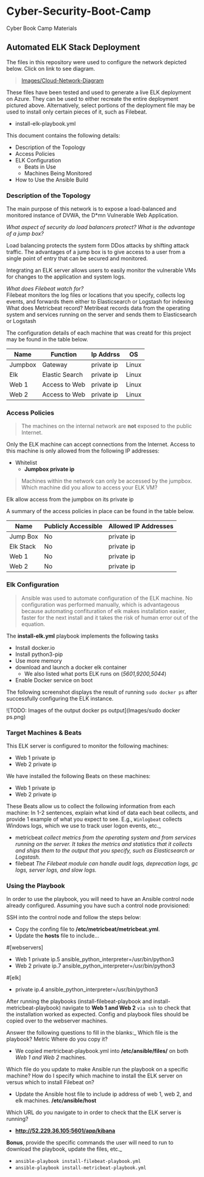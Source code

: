 # Cyber-Security-Boot-Camp
Cyber Book Camp Materials
## Automated ELK Stack Deployment

The files in this repository were used to configure the network depicted below.  Click on link to see diagram.

>[Images/Cloud-Network-Diagram](https://github.com/DerrickC1911/Cyber-Security-Boot-Camp/blob/main/Diagrams/Cloud-Network-Diagram.PNG)

These files have been tested and used to generate a live ELK deployment on Azure. They can be used to either recreate the entire deployment pictured above. Alternatively, select portions of the deployment file may be used to install only certain pieces of it, such as Filebeat.

- install-elk-playbook.yml

This document contains the following details:
- Description of the Topology
- Access Policies
- ELK Configuration
  - Beats in Use
  - Machines Being Monitored
- How to Use the Ansible Build


### Description of the Topology

The main purpose of this network is to expose a load-balanced and monitored instance of DVWA, the D*mn Vulnerable Web Application.

*What aspect of security do load balancers protect? What is the advantage of a jump box?*

Load balancing protects the system form DDos attacks by shifting attack traffic.  The advantages of a jump box is to give access to a user from a single point of entry that can be secured and monitored.

Integrating an ELK server allows users to easily monitor the vulnerable VMs for changes to the application and system logs.

*What does Filebeat watch for?*  
Filebeat monitors the log files or locations that you specify, collects log events, and forwards them either to Elasticsearch or Logstash for indexing
What does Metricbeat record? Metribeat records data from the operating system and services running on the server and sends them to Elasticsearch or Logstash

The configuration details of each machine that was creatd for this project may be found in the table below.

| Name    | Function       | Ip Addrss | OS      |
|---------|----------------|-----------|---------|
| Jumpbox | Gateway        | private ip  | Linux |
| Elk     | Elastic Search | private ip  | Linux |
| Web 1   | Access to Web  | private ip  | Linux |
| Web 2   | Access to Web  | private ip  | Linux |

### Access Policies

>The machines on the internal network are **not** exposed to the public Internet. 

Only the ELK machine can accept connections from the Internet. Access to this machine is only allowed from the following IP addresses:
- Whitelist
  - **Jumpbox private ip**
    
>Machines within the network can only be accessed by the jumpbox.
Which machine did you allow to access your ELK VM?

Elk allow access from the jumpbox on its private ip

A summary of the access policies in place can be found in the table below.

| Name     | Publicly Accessible | Allowed IP Addresses |
|----------|---------------------|----------------------|
|Jump Box  | No                  | private ip           |
|Elk Stack | No                  | private ip           | 
|Web 1     | No                  | private ip           |
|Web 2     | No                  | private ip           |

### Elk Configuration

>Ansible was used to automate configuration of the ELK machine. No configuration was performed manually, which is advantageous because automating confituration of elk makes installation easier, faster for the next install and it takes the risk of human error out of the equation.

The **install-elk.yml** playbook implements the following tasks
- Install docker.io
- Install python3-pip
- Use more memory
- download and launch a docker elk container
  - We also listed what ports ELK runs on (*5601,9200,5044*)
- Enable Docker service on boot

The following screenshot displays the result of running `sudo docker ps` after successfully configuring the ELK instance.

![TODO: Images of the output docker ps output](Images/sudo docker ps.png)

### Target Machines & Beats
This ELK server is configured to monitor the following machines:
- Web 1 private ip
- Web 2 private ip

We have installed the following Beats on these machines:
- Web 1 private ip
- Web 2 private ip

These Beats allow us to collect the following information from each machine:
In 1-2 sentences, explain what kind of data each beat collects, and provide 1 example of what you expect to see. E.g., `Winlogbeat` collects Windows logs, which we use to track user logon events, etc._
 - metricbeat *collect metrics from the operating system and from services running on the server. It takes the metrics and statistics that it collects and ships them to the         output that you specify, such as Elasticsearch or Logstash.*
 - filebeat *The Filebeat module can handle audit logs, deprecation logs, gc logs, server logs, and slow logs.*

### Using the Playbook
In order to use the playbook, you will need to have an Ansible control node already configured. Assuming you have such a control node provisioned: 

SSH into the control node and follow the steps below:
- Copy the confing file to **/etc/metricbeat/metricbeat.yml**.
- Update the **hosts** file to include...

#[webservers]
- Web 1 private ip.5 ansible_python_interpreter=/usr/bin/python3
- Web 2 private ip.7 ansible_python_interpreter=/usr/bin/python3

#[elk]
- private ip.4 ansible_python_interpreter=/usr/bin/python3

After running the playbooks (install-filebeat-playbook and install-metricbeat-playbook) navigate to **Web 1 and Web 2** `via ssh` to check that the installation worked as expected.  Config and playbook files should be copied over to the webserver machines.

Answer the following questions to fill in the blanks:_
Which file is the playbook? Metric Where do you copy it? 
   - We copied mertricbeat-playbook.yml into **/etc/ansible/files/** on both *Web 1 and Web 2* machines.

Which file do you update to make Ansible run the playbook on a specific machine? How do I specify which machine to install the ELK server on versus which to install Filebeat on? 
- Update the Ansible host file to include ip address of web 1, web 2, and elk machines. **/etc/ansible/host**  

Which URL do you navigate to in order to check that the ELK server is running?
   - **http://52.229.36.105:5601/app/kibana**

**Bonus**, provide the specific commands the user will need to run to download the playbook, update the files, etc._
 - `ansible-playbook install-filebeat-playbook.yml`
 - `ansible-playbook install-metricbeat-playbook.yml`


